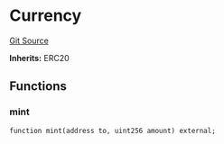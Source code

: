 # Currency
[Git Source](https://github.com/Crossbell-Box/Crossbell-Contracts/blob/301046e95eacfa631ca751822adb220cbb30103a/contracts/mocks/Currency.sol)

**Inherits:**
ERC20


## Functions
### mint


```solidity
function mint(address to, uint256 amount) external;
```

